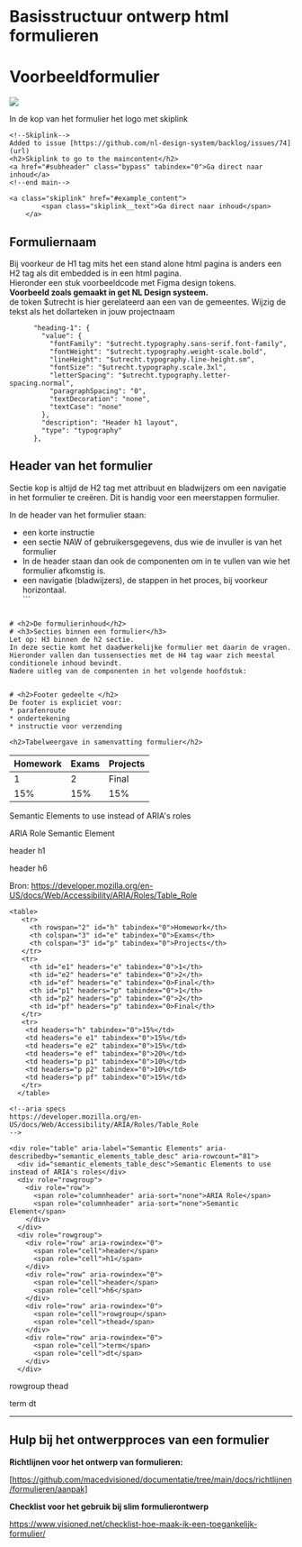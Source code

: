 # Basisstructuur ontwerp html formulieren

# Voorbeeldformulier

![](https://i.imgur.com/EW9vmj3.png)

In de kop van het formulier het logo met skiplink

```
<!--Skiplink-->
Added to issue [https://github.com/nl-design-system/backlog/issues/74](url)
<h2>Skiplink to go to the maincontent</h2>
<a href="#subheader" class="bypass" tabindex="0">Ga direct naar inhoud</a>
<!--end main-->

<a class="skiplink" href="#example_content">
        <span class="skiplink__text">Ga direct naar inhoud</span>
    </a>
```

## Formuliernaam

Bij voorkeur de H1 tag mits het een stand alone html pagina is anders een H2 tag als dit embedded is in een html pagina.  
Hieronder een stuk voorbeeldcode met Figma design tokens.  
**Voorbeeld zoals gemaakt in get NL Design systeem.**  
de token $utrecht is hier gerelateerd aan een van de gemeentes. Wijzig de tekst als het dollarteken in jouw projectnaam

```
      "heading-1": {
        "value": {
          "fontFamily": "$utrecht.typography.sans-serif.font-family",
          "fontWeight": "$utrecht.typography.weight-scale.bold",
          "lineHeight": "$utrecht.typography.line-height.sm",
          "fontSize": "$utrecht.typography.scale.3xl",
          "letterSpacing": "$utrecht.typography.letter-spacing.normal",
          "paragraphSpacing": "0",
          "textDecoration": "none",
          "textCase": "none"
        },
        "description": "Header h1 layout",
        "type": "typography"
      },
```

## Header van het formulier

Sectie kop is altijd de H2 tag met attribuut en bladwijzers om een navigatie in het formulier te creëren. Dit is handig voor een meerstappen formulier.

In de header van het formulier staan:

*   een korte instructie
*   een sectie NAW of gebruikersgegevens, dus wie de invuller is van het formulier
*   In de header staan dan ook de componenten om in te vullen van wie het formulier afkomstig is.
*   een navigatie (bladwijzers), de stappen in het proces, bij voorkeur horizontaal.  
    \`\`\`

```

# <h2>De formulierinhoud</h2>
# <h3>Secties binnen een formulier</h3> 
Let op: H3 binnen de h2 sectie.
In deze sectie komt het daadwerkelijke formulier met daarin de vragen.
Hieronder vallen dan tussensecties met de H4 tag waar zich meestal conditionele inhoud bevindt.
Nadere uitleg van de componenten in het volgende hoofdstuk:
```

```

# <h2>Footer gedeelte </h2>
De footer is expliciet voor:
* parafenroute
* ondertekening
* instructie voor verzending 
```

```
<h2>Tabelweergave in samenvatting formulier</h2>
```

| Homework | Exams | Projects |
| --- | --- | --- |
| 1 | 2 | Final |
| 15% | 15% | 15% |

Semantic Elements to use instead of ARIA's roles

ARIA Role Semantic Element

header h1

header h6

Bron: https://developer.mozilla.org/en-US/docs/Web/Accessibility/ARIA/Roles/Table_Role

```
<table>
   <tr>
     <th rowspan="2" id="h" tabindex="0">Homework</th>
     <th colspan="3" id="e" tabindex="0">Exams</th>
     <th colspan="3" id="p" tabindex="0">Projects</th>
   </tr>
   <tr>
     <th id="e1" headers="e" tabindex="0">1</th>
     <th id="e2" headers="e" tabindex="0">2</th>
     <th id="ef" headers="e" tabindex="0>Final</th>
     <th id="p1" headers="p" tabindex="0">1</th>
     <th id="p2" headers="p" tabindex="0">2</th>
     <th id="pf" headers="p" tabindex="0>Final</th>
   </tr>
   <tr>
    <td headers="h" tabindex="0">15%</td>
    <td headers="e e1" tabindex="0">15%</td>
    <td headers="e e2" tabindex="0">15%</td>
    <td headers="e ef" tabindex="0">20%</td>
    <td headers="p p1" tabindex="0">10%</td>
    <td headers="p p2" tabindex="0">10%</td>
    <td headers="p pf" tabindex="0">15%</td>
   </tr>
  </table>
  
<!--aria specs
https://developer.mozilla.org/en-US/docs/Web/Accessibility/ARIA/Roles/Table_Role    
-->

<div role="table" aria-label="Semantic Elements" aria-describedby="semantic_elements_table_desc" aria-rowcount="81">
  <div id="semantic_elements_table_desc">Semantic Elements to use instead of ARIA's roles</div>
  <div role="rowgroup">
    <div role="row">
      <span role="columnheader" aria-sort="none">ARIA Role</span>
      <span role="columnheader" aria-sort="none">Semantic Element</span>
    </div>
  </div>
  <div role="rowgroup">
    <div role="row" aria-rowindex="0">
      <span role="cell">header</span>
      <span role="cell">h1</span>
    </div>
    <div role="row" aria-rowindex="0">
      <span role="cell">header</span>
      <span role="cell">h6</span>
    </div>
    <div role="row" aria-rowindex="0">
      <span role="cell">rowgroup</span>
      <span role="cell">thead</span>
    </div>
    <div role="row" aria-rowindex="0">
      <span role="cell">term</span>
      <span role="cell">dt</span>
    </div>
  </div>
```

rowgroup thead

term dt

---

## Hulp bij het ontwerpproces van een formulier

**Richtlijnen voor het ontwerp van formulieren:**

[https://github.com/macedvisioned/documentatie/tree/main/docs/richtlijnen/formulieren/aanpak]

**Checklist voor het gebruik bij slim formulierontwerp**

https://www.visioned.net/checklist-hoe-maak-ik-een-toegankelijk-formulier/
